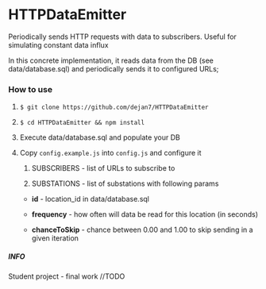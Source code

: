 # HTTPDataEmitter

Periodically sends HTTP requests with data to subscribers. Useful for simulating constant data influx

In this concrete implementation, it reads data from the DB (see data/database.sql) and periodically sends it to configured URLs;
 
### How to use

1. `$ git clone https://github.com/dejan7/HTTPDataEmitter`

2. `$ cd HTTPDataEmitter && npm install`

3. Execute data/database.sql and populate your DB

4. Copy `config.example.js` into `config.js` and configure it

   1. SUBSCRIBERS - list of URLs to subscribe to
    
   2. SUBSTATIONS - list of substations with following params
    
    - **id** - location_id in data/database.sql
    
    - **frequency** - how often will data be read for this location (in seconds)
    
    - **chanceToSkip** - chance between 0.00 and 1.00 to skip sending in a given iteration
    
    
##### INFO

Student project - final work //TODO
   
   
 

 